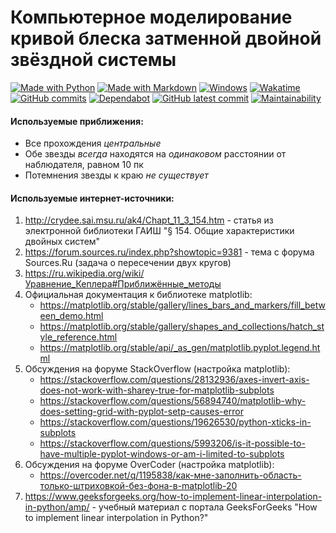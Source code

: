 # Компьютерное моделирование кривой блеска затменной двойной звёздной системы

[![Made with Python](https://img.shields.io/badge/Made%20with-Python-1f425f.svg)](https://www.python.org/)
[![Made with Markdown](https://img.shields.io/badge/Made%20with-Markdown-1f425f.svg)](http://commonmark.org)
[![Windows](https://svgshare.com/i/ZhY.svg)](https://svgshare.com/i/ZhY.svg)
[![Wakatime](https://wakatime.com/badge/user/ede740b4-c066-46b1-94e3-8631a44edbbc/project/68c47a79-df9e-405c-aacb-26f8a66702d4.svg)](https://wakatime.com/@matveypol003)
[![GitHub commits](https://flat.badgen.net/github/commits/PM-95025/scientificProject)](https://GitHub.com/PM-95025/scientificProject/commit/)
[![Dependabot](https://flat.badgen.net/github/dependabot/PM-95025/scientificProject)](https://github.com/PM-95025/scientificProject/network/updates)
[![GitHub latest commit](https://flat.badgen.net/github/last-commit/PM-95025/scientificProject)](https://github.com/PM-95025/scientificProject/commits)
[![Maintainability](https://api.codeclimate.com/v1/badges/c366428254a5bf01ae87/maintainability)](https://codeclimate.com/github/PM-95025/scientificProject/maintainability)

#### Используемые приближения:
- Все прохождения _центральные_
- Обе звезды _всегда_ находятся на _одинаковом_ расстоянии от наблюдателя, равном 10 пк
- Потемнения звезды к краю _не существует_


#### Используемые интернет-источники:
1. http://crydee.sai.msu.ru/ak4/Chapt_11_3_154.htm - статья из электронной библиотеки ГАИШ "§ 154. Общие характеристики двойных систем"
2. https://forum.sources.ru/index.php?showtopic=9381 - тема с форума Sources.Ru (задача о пересечении двух кругов)
3. https://ru.wikipedia.org/wiki/Уравнение_Кеплера#Приближённые_методы
4. Официальная документация к библиотеке matplotlib:
    - https://matplotlib.org/stable/gallery/lines_bars_and_markers/fill_between_demo.html
    - https://matplotlib.org/stable/gallery/shapes_and_collections/hatch_style_reference.html
    - https://matplotlib.org/stable/api/_as_gen/matplotlib.pyplot.legend.html
5. Обсуждения на форуме StackOverflow (настройка matplotlib):
    - https://stackoverflow.com/questions/28132936/axes-invert-axis-does-not-work-with-sharey-true-for-matplotlib-subplots
    - https://stackoverflow.com/questions/56894740/matplotlib-why-does-setting-grid-with-pyplot-setp-causes-error
    - https://stackoverflow.com/questions/19626530/python-xticks-in-subplots
    - https://stackoverflow.com/questions/5993206/is-it-possible-to-have-multiple-pyplot-windows-or-am-i-limited-to-subplots
6. Обсуждения на форуме OverCoder (настройка matplotlib):
    - https://overcoder.net/q/1195838/как-мне-заполнить-область-только-штриховкой-без-фона-в-matplotlib-20
7. https://www.geeksforgeeks.org/how-to-implement-linear-interpolation-in-python/amp/ - учебный материал с портала GeeksForGeeks "How to implement linear interpolation in Python?"
